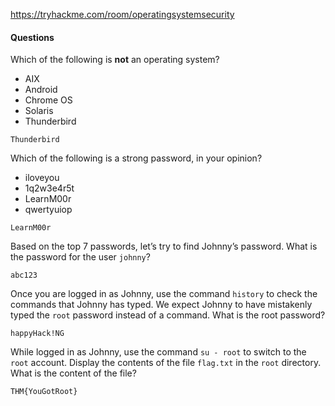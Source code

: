 https://tryhackme.com/room/operatingsystemsecurity


#### Questions

Which of the following is **not** an operating system?

- AIX
- Android
- Chrome OS
- Solaris
- Thunderbird

```
Thunderbird
```


Which of the following is a strong password, in your opinion?

- iloveyou
- 1q2w3e4r5t
- LearnM00r
- qwertyuiop

```
LearnM00r
```


Based on the top 7 passwords, let’s try to find Johnny’s password. What is the password for the user `johnny`?
```
abc123
```

Once you are logged in as Johnny, use the command `history` to check the commands that Johnny has typed. We expect Johnny to have mistakenly typed the `root` password instead of a command. What is the root password?
```
happyHack!NG
```

While logged in as Johnny, use the command `su - root` to switch to the `root` account. Display the contents of the file `flag.txt` in the `root` directory. What is the content of the file?
```
THM{YouGotRoot}
```